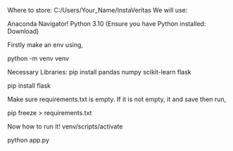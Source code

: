 Where to store: C:/Users/Your_Name/InstaVeritas
We will use:

Anaconda Navigator!
Python 3.10 (Ensure you have Python installed: Download)

Firstly make an env using,

python -m venv venv

Necessary Libraries:
pip install pandas numpy scikit-learn flask

pip install flask

Make sure requirements.txt is empty. If it is not empty, it and save
then run,

pip freeze > requirements.txt


Now how to run it!
venv/scripts/activate

python app.py
